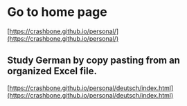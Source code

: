 # Go to home page
[https://crashbone.github.io/personal/](https://crashbone.github.io/personal/)

## Study German by copy pasting from an organized Excel file.

[https://crashbone.github.io/personal/deutsch/index.html](https://crashbone.github.io/personal/deutsch/index.html)
